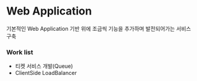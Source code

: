 # Web Application

기본적인 Web Application 기반 위에 조금씩 기능을 추가하며 발전되어가는 서비스 구축


### Work list
- 티켓 서비스 개발(Queue)
- ClientSide LoadBalancer